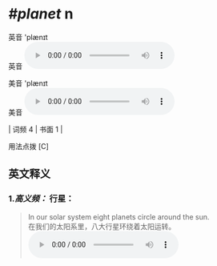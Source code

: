# ***\#planet*** n
英音 'plænɪt  
英音
<audio src="./media/planet-B.aac" controls="controls"></audio>

美音 'plænɪt  
美音
<audio src="./media/planet.aac" controls="controls"></audio>



| 词频 4 | 书面 1 |  

用法点拨  [C] 

英文释义
---
### 1.*高义频：* **行星：**  

 > In our solar system eight planets circle around the sun.  
 > 在我们的太阳系里，八大行星环绕着太阳运转。    
<audio src="./media/planet-1.aac" controls="controls"></audio>


